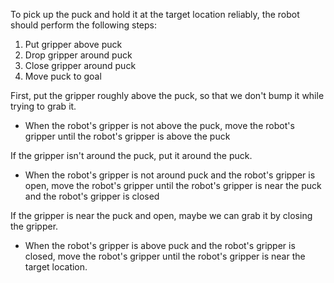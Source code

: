 To pick up the puck and hold it at the target location reliably, the robot should perform the following steps:

1. Put gripper above puck
2. Drop gripper around puck
3. Close gripper around puck
4. Move puck to goal

First, put the gripper roughly above the puck, so that we don't bump it while trying to grab it.
- When the robot's gripper is not above the puck, move the robot's gripper until the robot's gripper is above the puck

If the gripper isn't around the puck, put it around the puck.
- When the robot's gripper is not around puck and the robot's gripper is open, move the robot's gripper until the robot's gripper is near the puck and the robot's gripper is closed

If the gripper is near the puck and open, maybe we can grab it by closing the gripper.
- When the robot's gripper is above puck and the robot's gripper is closed, move the robot's gripper until the robot's gripper is near the target location.